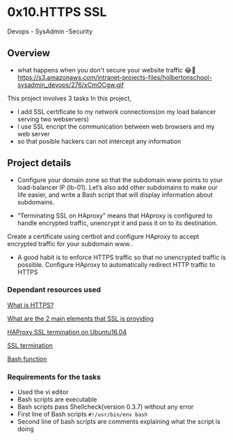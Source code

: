 #                         0x10.HTTPS SSL
Devops -   SysAdmin   -Security
## Overview
- what happens when you don't secure your website traffic 😂🤣
https://s3.amazonaws.com/intranet-projects-files/holbertonschool-sysadmin_devops/276/xCmOCgw.gif


This project involves 3 tasks
In this project,
- I add SSL certificate to my network connections(on my load balancer serving two webservers)
- I use SSL encript the communication between web browsers and my web server
- so that posible hackers can not intercept any information

## Project details
- Configure your domain zone so that the subdomain www points to your load-balancer IP (lb-01). Let’s also add other subdomains to make our life easier, and write a Bash script that will display information about subdomains. 

- “Terminating SSL on HAproxy” means that HAproxy is configured to handle encrypted traffic, unencrypt it and pass it on to its destination.

Create a certificate using certbot and configure HAproxy to accept encrypted traffic for your subdomain www..

- A good habit is to enforce HTTPS traffic so that no unencrypted traffic is possible. Configure HAproxy to automatically redirect HTTP traffic to HTTPS

### Dependant resources used

[What is HTTPS?](https://intranet.alxswe.com/rltoken/XT1BAiBL3Jpq1bn1q6IYXQ)

[What are the 2 main elements that SSL is providing](https://intranet.alxswe.com/rltoken/STj5WkAPACBxOvwB77Ycrw)

[HAProxy SSL termination on Ubuntu16.04](https://intranet.alxswe.com/rltoken/XD_RckEgjds0UkoMsfxp2A)

[SSL termination](https://intranet.alxswe.com/rltoken/CKUICfppIWI6UC0coEMB8g)

[Bash function](https://intranet.alxswe.com/rltoken/zPjZ7-eSSQsLFsGA16C1HQ)

### Requirements for the tasks
- Used the vi editor
- Bash scripts are executable
- Bash scripts pass Shellcheck(version 0.3.7) without any error
- First line of Bash scripts `#!/usr/bin/env bash`
- Second line of bash scripts are comments explaining what the script is doing
